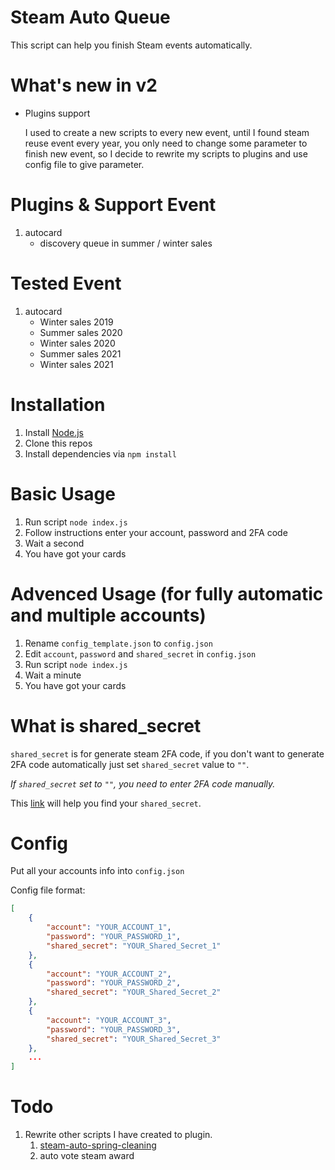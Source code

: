 # Steam Auto Queue

This script can help you finish Steam events automatically.

# What's new in v2

* Plugins support

   I used to create a new scripts to every new event, until I found steam reuse event every year, you only need to change some parameter to finish new event, so I decide to rewrite my scripts to plugins and use config file to give parameter.

# Plugins & Support Event
1. autocard
    * discovery queue in summer / winter sales

# Tested Event 
1. autocard 
    * Winter sales 2019
    * Summer sales 2020
    * Winter sales 2020
    * Summer sales 2021
    * Winter sales 2021

# Installation

1. Install [Node.js](https://nodejs.org)
2. Clone this repos
3. Install dependencies via `npm install`

# Basic Usage

1. Run script `node index.js`
2. Follow instructions enter your account, password and 2FA code
3. Wait a second
4. You have got your cards

# Advenced Usage (for fully automatic and multiple accounts)

1. Rename `config_template.json` to `config.json`
2. Edit `account`, `password` and `shared_secret` in `config.json`
3. Run script `node index.js`
4. Wait a minute
5. You have got your cards

# What is shared_secret

`shared_secret` is for generate steam 2FA code, if you don't want to generate 2FA code automatically just set `shared_secret` value to `""`.

*If `shared_secret` set to `""`, you need to enter 2FA code manually.*

This [link](https://www.reddit.com/r/SteamBot/comments/3xb1ft/finding_shared_secret_identity_secret_required/) will help you find your `shared_secret`.

# Config

Put all your accounts info into `config.json`

Config file format:

```json
[
    {
        "account": "YOUR_ACCOUNT_1",
        "password": "YOUR_PASSWORD_1",
        "shared_secret": "YOUR_Shared_Secret_1"
    },
    {
        "account": "YOUR_ACCOUNT_2",
        "password": "YOUR_PASSWORD_2",
        "shared_secret": "YOUR_Shared_Secret_2"
    },
    {
        "account": "YOUR_ACCOUNT_3",
        "password": "YOUR_PASSWORD_3",
        "shared_secret": "YOUR_Shared_Secret_3"
    },
    ...
]
```

# Todo

1. Rewrite other scripts I have created to plugin. 
    1. [steam-auto-spring-cleaning](https://github.com/ZWhitey/steam-auto-spring-cleaning)
    2. auto vote steam award

